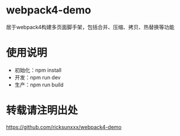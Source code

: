 # webpack4-demo
居于webpack4构建多页面脚手架，包括合并、压缩、拷贝、热替换等功能


# 使用说明
* 初始化：npm install
* 开发：npm run dev
* 生产：npm run build

# 转载请注明出处
https://github.com/ricksunxxx/webpack4-demo
